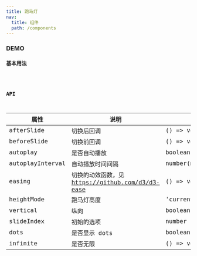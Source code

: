 ```yaml
---
title: 跑马灯
nav:
  title: 组件
  path: /components
---
```


### DEMO

#### 基本用法
<code src="./demo/basic.tsx" />

### API

| 属性 | 说明 | 类型 | 默认值 |
| --- | --- | --- | --- |
| afterSlide | 切换后回调 | () => void | - |
| beforeSlide | 切换前回调 | () => void | - |
| autoplay | 是否自动播放 | boolean | false |
| autoplayInterval | 自动播放时间间隔 | number(ms) | - |
| easing | 切换的动效函数，见 https://github.com/d3/d3-ease | () => void | - |
| heightMode | 跑马灯高度 | 'current'\|'max'\|'first' | 'max' |
| vertical | 纵向 | boolean | false |
| slideIndex | 初始的选项 | number | 0 |
| dots | 是否显示 dots | boolean | true |
| infinite | 是否无限 | () => void | - |
